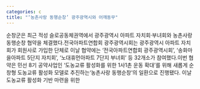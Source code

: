```yaml
---
categories: c
title: "‘농촌사랑 동행순창’ 광주광역시와 어깨동무"
---
```

순창군은 최근 적성 슬로공동체권역에서 광주광역시 아파트 자치회·부녀회와 농촌사랑 동행순창 협약을 체결했다.전국아파트연합회 광주광역시회는 광주광역시 아파트 자치회가 회원사로 가입한 단체로 이날 협약에는 ‘전국아파트연합회 광주광역시회’, ‘송화마을아파트 5단지 자치회’, ‘노대휴먼아파트 7단지 부녀회’ 등 32개소가 참여했다.이번 협약은 민선 8기 공약사업인 ‘도농교류 활성화를 위한 1사1촌 운동 확대’를 위해 새롭게 순창형 도농교류 활성화 모델로 추진하는‘농촌사랑 동행순창’의 일환으로 진행됐다. 이날 도농교류 활성화 기반 마련을 위한